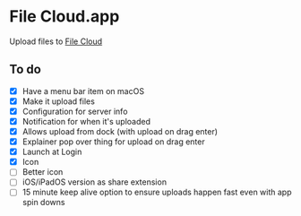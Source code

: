 #  File Cloud.app

Upload files to [File Cloud](https://github.com/skalnik/file-cloud)

## To do

- [x] Have a menu bar item on macOS
- [x] Make it upload files
- [x] Configuration for server info
- [x] Notification for when it's uploaded
- [x] Allows upload from dock (with upload on drag enter)
- [x] Explainer pop over thing for upload on drag enter
- [x] Launch at Login
- [x] Icon
- [ ] Better icon
- [ ] iOS/iPadOS version as share extension
- [ ] 15 minute keep alive option to ensure uploads happen fast even with app spin downs
